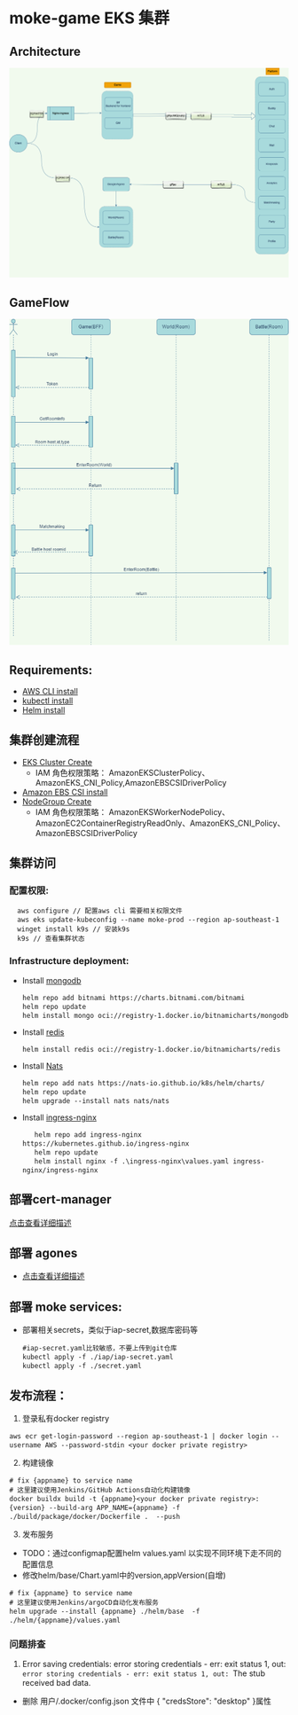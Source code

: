 # moke-game EKS 集群

## Architecture

![image](./draws/moke.drawio.png)

## GameFlow

![image](./draws/gameflow.drawio.png)

## Requirements:

* [AWS CLI install](https://docs.aws.amazon.com/zh_cn/cli/latest/userguide/cli-chap-configure.html)
* [kubectl install](https://docs.aws.amazon.com/zh_cn/eks/latest/userguide/create-kubeconfig.html)
* [Helm install](https://helm.sh/docs/intro/install/)

## 集群创建流程

* [EKS Cluster Create](https://docs.aws.amazon.com/zh_cn/eks/latest/userguide/create-cluster.html)
    * IAM 角色权限策略： AmazonEKSClusterPolicy、AmazonEKS_CNI_Policy,AmazonEBSCSIDriverPolicy
* [Amazon EBS CSI install](https://docs.aws.amazon.com/zh_cn/eks/latest/userguide/ebs-csi.html)
* [NodeGroup Create](https://docs.aws.amazon.com/zh_cn/eks/latest/userguide/create-managed-node-group.html)
    * IAM 角色权限策略：
      AmazonEKSWorkerNodePolicy、AmazonEC2ContainerRegistryReadOnly、AmazonEKS_CNI_Policy、AmazonEBSCSIDriverPolicy

## 集群访问

### 配置权限:

 ```shell
   aws configure // 配置aws cli 需要相关权限文件
   aws eks update-kubeconfig --name moke-prod --region ap-southeast-1
   winget install k9s // 安装k9s
   k9s // 查看集群状态
 ```

### Infrastructure deployment:

* Install [mongodb](https://artifacthub.io/packages/helm/bitnami/mongodb)
   ```shell
   helm repo add bitnami https://charts.bitnami.com/bitnami
   helm repo update 
   helm install mongo oci://registry-1.docker.io/bitnamicharts/mongodb 
    ```
* Install [redis](https://artifacthub.io/packages/helm/bitnami/redis)
   ```shell
   helm install redis oci://registry-1.docker.io/bitnamicharts/redis 
    ```
* Install [Nats](https://artifacthub.io/packages/helm/bitnami/nats)
   ```shell
   helm repo add nats https://nats-io.github.io/k8s/helm/charts/
   helm repo update 
   helm upgrade --install nats nats/nats
    ```
* Install [ingress-nginx](https://artifacthub.io/packages/helm/ingress-nginx/ingress-nginx)
    ```shell
       helm repo add ingress-nginx https://kubernetes.github.io/ingress-nginx
       helm repo update 
       helm install nginx -f .\ingress-nginx\values.yaml ingress-nginx/ingress-nginx 
    ```

## 部署cert-manager

[点击查看详细描述](./cert-manager/readme.md)

## 部署 agones

* [点击查看详细描述](./agones/readme.md)

## 部署 moke services:

* 部署相关secrets，类似于iap-secret,数据库密码等
   ```shell
   #iap-secret.yaml比较敏感，不要上传到git仓库
   kubectl apply -f ./iap/iap-secret.yaml
   kubectl apply -f ./secret.yaml
   ```

## 发布流程：

1. 登录私有docker registry

```shell
aws ecr get-login-password --region ap-southeast-1 | docker login --username AWS --password-stdin <your docker private registry>
```

2. 构建镜像

```shell
# fix {appname} to service name
# 这里建议使用Jenkins/GitHub Actions自动化构建镜像
docker buildx build -t {appname}<your docker private registry>:{version} --build-arg APP_NAME={appname} -f ./build/package/docker/Dockerfile .  --push
```

3. 发布服务

* TODO：通过configmap配置helm values.yaml 以实现不同环境下走不同的配置信息
* 修改helm/base/Chart.yaml中的version,appVersion(自增)

```shell
# fix {appname} to service name
# 这里建议使用Jenkins/argoCD自动化发布服务
helm upgrade --install {appname} ./helm/base  -f ./helm/{appname}/values.yaml 
```

### 问题排查

1. Error saving credentials: error storing credentials - err: exit status 1,
   out: `error storing credentials - err: exit status 1, out: `The stub received bad data.

* 删除 用户/.docker/config.json 文件中 { "credsStore": "desktop" }属性